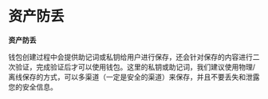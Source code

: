 # 资产防丢

**资产防丢**

钱包创建过程中会提供助记词或私钥给用户进行保存，还会针对保存的内容进行二次验证，完成验证后才可以使用钱包。这里的私钥或助记词，我们建议使用物理/离线保存的方式，可以多渠道（一定是安全的渠道）来保存，并且不要丢失和泄露您的安全信息。

